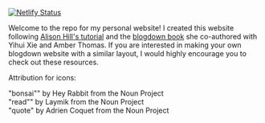 [![Netlify Status](https://api.netlify.com/api/v1/badges/f0baf886-5cdc-4142-a8c3-91a84b472393/deploy-status)](https://app.netlify.com/sites/bcullen/deploys)

Welcome to the repo for my personal website! I created this website following [Alison Hill's tutorial](https://alison.rbind.io/post/2017-06-12-up-and-running-with-blogdown/) and the [blogdown book](https://bookdown.org/yihui/blogdown/) she co-authored with Yihui Xie and Amber Thomas. If you are interested in making your own  blogdown website with a similar layout, I would highly encourage you to check out these resources. 

Attribution for icons:

"bonsai"" by Hey Rabbit from the Noun Project <br>
"read"" by Laymik from the Noun Project <br>
"quote" by Adrien Coquet from the Noun Project
